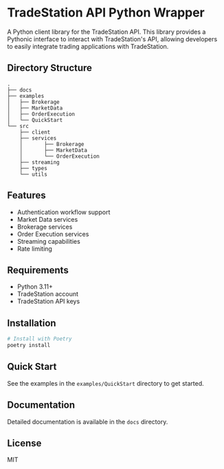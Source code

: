 # TradeStation API Python Wrapper

A Python client library for the TradeStation API. This library provides a Pythonic interface to interact with TradeStation's API, allowing developers to easily integrate trading applications with TradeStation.

## Directory Structure

```
.
├── docs
├── examples
│   ├── Brokerage
│   ├── MarketData
│   ├── OrderExecution
│   └── QuickStart
└── src
    ├── client
    ├── services
    │       ├── Brokerage
    │       ├── MarketData
    │       └── OrderExecution
    ├── streaming
    ├── types
    └── utils
```

## Features

- Authentication workflow support
- Market Data services
- Brokerage services
- Order Execution services
- Streaming capabilities
- Rate limiting

## Requirements

- Python 3.11+
- TradeStation account
- TradeStation API keys

## Installation

```bash
# Install with Poetry
poetry install
```

## Quick Start

See the examples in the `examples/QuickStart` directory to get started.

## Documentation

Detailed documentation is available in the `docs` directory.

## License

MIT 
